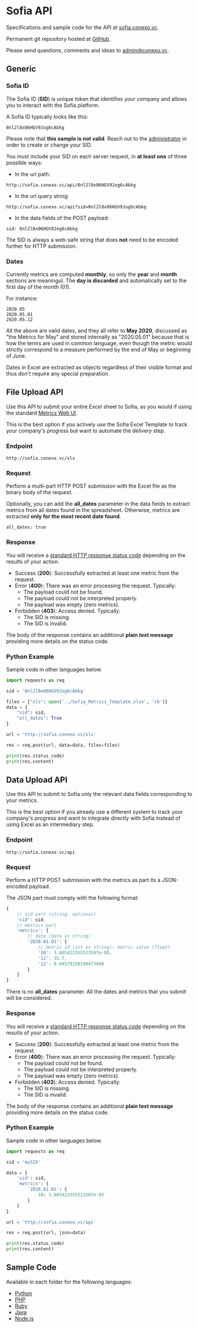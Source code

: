 # Sofia API

Specifications and sample code for the API at [sofia.conexo.vc](http://sofia.conexo.vc).

Permanent git repository hosted at [GitHub](https://github.com/isaacdlp/sofia_api/).

Please send questions, comments and ideas to [admin@conexo.vc](mailto:admin@conexo.vc).

## Generic

### Sofia ID

The Sofia ID (**SID**) is unique token that identifies your company and allows you to interact with the Sofia platform.

A Sofia ID typically looks like this:

```
0nl2l0x06HGV9Jog6cAbkg
```

Please note that **this sample is not valid**. Reach out to the [administrator](admin@conexo.vc) in order to create or change your SID.

You must include your SID on each server request, in **at least one** of three possible ways:

* In the url path:

```
http://sofia.conexo.vc/api/0nl2l0x06HGV9Jog6cAbkg
```

* In the url query string:

```
http://sofia.conexo.vc/api?sid=0nl2l0x06HGV9Jog6cAbkg
```

* In the data fields of the POST payload:

```
sid: 0nl2l0x06HGV9Jog6cAbkg
```

The SID is always a web-safe string that does **not** need to be encoded further for HTTP submission.

### Dates

Currently metrics are computed **monthly**, so only the **year** and **month** sections are meaningul. The **day is discarded** and automatically set to the first day of the month (01).

For instance:

```
2020.05
2020.05.01
2020.05.12
```

All the above are valid dates, and they all refer to **May 2020**, discussed as "the Metrics for May" and stored internally as "2020.05.01" because that is how the terms are used in common language, even though the metric would strictly correspond to a measure performed by the end of May or beginning of June.

Dates in Excel are extracted as objects regardless of their visible format and thus don't require any special preparation.

## File Upload API

Use this API to submit your entire Excel sheet to Sofia, as you would if using the standard [Metrics Web UI](http://sofia.conexo.vc/metrics).

This is the best option if you actively use the Sofia Excel Template to track your company's progress but want to automate the delivery step.

### Endpoint

```
http://sofia.conexo.vc/xls
```

### Request

Perform a multi-part HTTP POST submission with the Excel file as the binary body of the request.

Optionally, you can add the **all_dates** parameter in the data fields to extract metrics from all dates found in the spreadsheet. Otherwise, metrics are extracted **only for the most recent date found**.

```
all_dates: true
```

### Response

You will receive a [standard HTTP response status code](https://en.wikipedia.org/wiki/List_of_HTTP_status_codes) depending on the results of your action.

* Success (**200**): Successfully extracted at least one metric from the request.
* Error (**400**): There was an error processing the request. Typically:
    * The payload could not be found.
    * The payload could not be interpreted properly.
    * The payload was empty (zero metrics).
* Forbidden (**403**): Access denied. Typically:
    * The SID is missing.
    * The SID is invalid. 

The body of the response contains an additional **plain text message** providing more details on the status code.

### Python Example

Sample code in other languages below.

```python
import requests as req

sid = '0nl2l0x06HGV9Jog6cAbkg'

files = {"xls": open('../Sofia_Metrics_Template.xlsx', 'rb')}
data = {
	"sid": sid,
	"all_dates": True
}

url = 'http://sofia.conexo.vc/xls'

res = req.post(url, data=data, files=files)

print(res.status_code)
print(res.content)
```

## Data Upload API

Use this API to submit to Sofia only the relevant data fields corresponding to your metrics.

This is the best option if you already use a different system to track your company's progress and want to integrate directly with Sofia instead of using Excel as an intermediary step.

### Endpoint

```
http://sofia.conexo.vc/api
```

### Request

Perform a HTTP POST submission with the metrics as part its a JSON-encoded payload.

The JSON part must comply with the following format:

```js
{
	// sid part (string, optional)
	'sid': sid,
	// metrics part
	'metrics': {
		// date (date as string)
		'2020.01.01': {
			// metric id (int as string): metric value (float)
			'10': 3.605422555523507e-05,
			'11': 35.7,
			'12': 0.04579250190473688
		}
	}
}
```

There is no **all_dates** parameter. All the dates and metrics that you submit will be considered.

### Response

You will receive a [standard HTTP response status code](https://en.wikipedia.org/wiki/List_of_HTTP_status_codes) depending on the results of your action.

* Success (**200**): Successfully extracted at least one metric from the request.
* Error (**400**): There was an error processing the request. Typically:
    * The payload could not be found.
    * The payload could not be interpreted properly.
    * The payload was empty (zero metrics).
* Forbidden (**403**): Access denied. Typically:
    * The SID is missing.
    * The SID is invalid. 

The body of the response contains an additional **plain text message** providing more details on the status code.

### Python Example

Sample code in other languages below.

```python
import requests as req

sid = 'mySID'

data = {
	'sid': sid,
	'metrics': {
		'2020.01.01': {
			10: 3.605422555523507e-05
		}
	}
}

url = 'http://sofia.conexo.vc/api'

res = req.post(url, json=data)

print(res.status_code)
print(res.content)
```

## Sample Code

Available in each folder for the following languages:

* [Python](https://github.com/isaacdlp/sofia_api/tree/master/python)
* [PHP](https://github.com/isaacdlp/sofia_api/tree/master/php)
* [Ruby](https://github.com/isaacdlp/sofia_api/tree/master/ruby)
* [Java](https://github.com/isaacdlp/sofia_api/tree/master/java)
* [Node.js](https://github.com/isaacdlp/sofia_api/tree/master/node)
